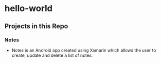 # hello-world
## Projects in this Repo
### Notes
* Notes is an Android app created using Xamarin which allows the user to create, update and delete a list of notes.
